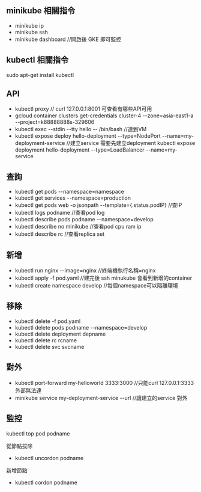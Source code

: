## minikube 相關指令
* minikube ip
* minikube ssh
* minikube dashboard //開啟後 GKE 即可監控

## kubectl 相關指令
sudo apt-get install kubectl
## API
* kubectl proxy // curl 127.0.0.1:8001 可查看有哪些API可用
* gcloud container clusters get-credentials cluster-4 --zone=asia-east1-a --project=k88888888s-329606
* kubectl exec --stdin --tty hello -- /bin/bash     //連到VM
* kubectl expose deploy hello-deployment --type=NodePort --name=my-deployment-service   //建立service 需要先建立deployment
kubectl expose deployment hello-deployment --type=LoadBalancer --name=my-service
## 查詢
* kubectl get pods --namespace=namespace
* kubectl get services --namespace=production
* kubectl get pods web -o jsonpath --template={.status.podIP} //查IP
* kubectl logs podname                  //查看pod log
* kubectl describe pods podname --namespace=develop
* kubectl describe no minikube          //查看pod cpu ram ip
* kubectl describe rc                   //查看replica set

## 新增
* kubectl run nginx --image=nginx       //終端機執行名稱=nginx
* kubectl apply -f pod.yaml             //建完後 ssh minukube 會看到新增的container
* kubectl create namespace develop      //每個namespace可以隔離環境


## 移除
* kubectl delete -f pod.yaml
* kubectl delete pods podname --namespace=develop
* kubectl delete deployment depname
* kubectl delete rc rcname
* kubectl delete svc svcname

## 對外
* kubectl port-forward my-helloworld 3333:3000   //只能curl 127.0.0.1:3333 外部無法連
* minikube service my-deployment-service --url   //讓建立的service 對外
## 監控
kubectl top pod podname

從節點拔除
* kubectl uncordon podname

新增節點
* kubectl cordon podname

